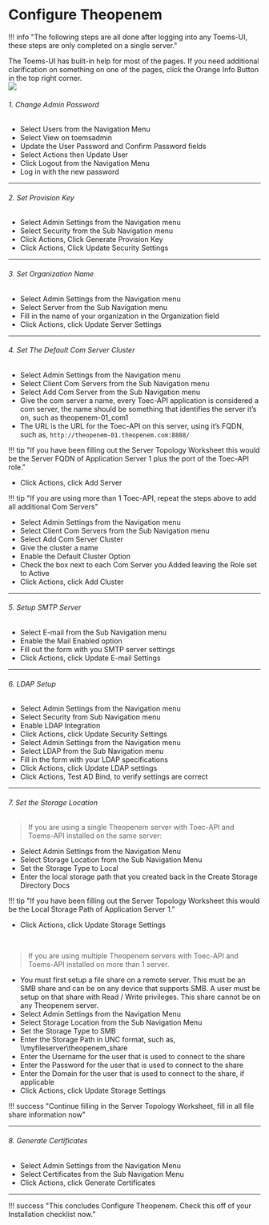 # Configure Theopenem
!!! info "The following steps are all done after logging into any Toems-UI, these steps are only completed on a single server."

The Toems-UI has built-in help for most of the pages.  If you need additional clarification on something on one of the pages, click the Orange Info Button in the top right corner.  
[![](https://theopenem.com/wp-content/uploads/2018/11/orangeI.jpg)](https://theopenem.com/wp-content/uploads/2018/11/orangeI.jpg)

###### 1. Change Admin Password

* Select Users from the Navigation Menu
* Select View on toemsadmin
* Update the User Password and Confirm Password fields
* Select Actions then Update User
* Click Logout from the Navigation Menu
* Log in with the new password

---

###### 2. Set Provision Key

* Select Admin Settings from the Navigation menu
* Select Security from the Sub Navigation menu
* Click Actions, Click Generate Provision Key
* Click Actions, Click Update Security Settings

---

###### 3. Set Organization Name

* Select Admin Settings from the Navigation menu
* Select Server from the Sub Navigation menu
* Fill in the name of your organization in the Organization field
* Click Actions, click Update Server Settings

---

###### 4. Set The Default Com Server Cluster

* Select Admin Settings from the Navigation menu
* Select Client Com Servers from the Sub Navigation menu
* Select Add Com Server from the Sub Navigation menu
* Give the com server a name, every Toec-API application is considered a com server, the name should be something that identifies the server it’s on, such as theopenem-01_com1
* The URL is the URL for the Toec-API on this server, using it’s FQDN, such as, ```http://theopenem-01.theopenem.com:8888/``` 

!!! tip "If you have been filling out the Server Topology Worksheet this would be the Server FQDN of Application Server 1 plus the port of the Toec-API role."

* Click Actions, click Add Server

!!! tip "If you are using more than 1 Toec-API, repeat the steps above to add all additional Com Servers"

* Select Admin Settings from the Navigation menu
* Select Client Com Servers from the Sub Navigation menu
* Select Add Com Server Cluster
* Give the cluster a name
* Enable the Default Cluster Option
* Check the box next to each Com Server you Added leaving the Role set to Active
* Click Actions, click Add Cluster

---

###### 5. Setup SMTP Server

* Select E-mail from the Sub Navigation menu
* Enable the Mail Enabled option
* Fill out the form with you SMTP server settings
* Click Actions, click Update E-mail Settings

---

###### 6. LDAP Setup

* Select Admin Settings from the Navigation menu
* Select Security from Sub Navigation menu
* Enable LDAP Integration
* Click Actions, click Update Security Settings
* Select Admin Settings from the Navigation menu
* Select LDAP from the Sub Navigation menu
* Fill in the form with your LDAP specifications
* Click Actions, click Update LDAP settings
* Click Actions, Test AD Bind, to verify settings are correct

---

###### 7. Set the Storage Location

> If you are using a single Theopenem server with Toec-API and Toems-API installed on the same server:

* Select Admin Settings from the Navigation Menu
* Select Storage Location from the Sub Navigation Menu
* Set the Storage Type to Local
* Enter the local storage path that you created back in the Create Storage Directory Docs

!!! tip "If you have been filling out the Server Topology Worksheet this would be the Local Storage Path of Application Server 1."

* Click Actions, click Update Storage Settings

<br>

> If you are using multiple Theopenem servers with Toec-API and Toems-API installed on more than 1 server.

* You must first setup a file share on a remote server.  This must be an SMB share and can be on any device that supports SMB.  A user must be setup on that share with Read / Write privileges.  This share cannot be on any Theopenem server.
* Select Admin Settings from the Navigation Menu
* Select Storage Location from the Sub Navigation Menu
* Set the Storage Type to SMB
* Enter the Storage Path in UNC format, such as, \\\myfileserver\theopenem_share
* Enter the Username for the user that is used to connect to the share
* Enter the Password for the user that is used to connect to the share
* Enter the Domain for the user that is used to connect to the share, if applicable
* Click Actions, click Update Storage Settings


!!! success "Continue filling in the Server Topology Worksheet, fill in all file share information now"

---

###### 8. Generate Certificates

* Select Admin Settings from the Navigation Menu
* Select Certificates from the Sub Navigation Menu
* Click Actions, click Generate Certificates

---

!!! success "This concludes Configure Theopenem.  Check this off of your Installation checklist now."